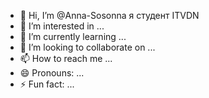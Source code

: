- 👋 Hi, I’m @Anna-Sosonna я студент ITVDN
- 👀 I’m interested in ...
- 🌱 I’m currently learning ...
- 💞️ I’m looking to collaborate on ...
- 📫 How to reach me ...
- 😄 Pronouns: ...
- ⚡ Fun fact: ...

<!---
Anna-Sosonna/Anna-Sosonna is a ✨ special ✨ repository because its `README.md` (this file) appears on your GitHub profile.
You can click the Preview link to take a look at your changes.
--->
